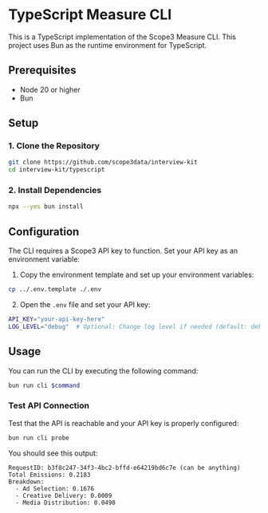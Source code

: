 # TypeScript Measure CLI

This is a TypeScript implementation of the Scope3 Measure CLI. This project uses Bun as the runtime environment for TypeScript.

## Prerequisites

- Node 20 or higher
- Bun

## Setup

### 1. Clone the Repository

```bash
git clone https://github.com/scope3data/interview-kit
cd interview-kit/typescript
```

### 2. Install Dependencies

```bash
npx --yes bun install
```

## Configuration

The CLI requires a Scope3 API key to function. Set your API key as an environment variable:

1. Copy the environment template and set up your environment variables:
```bash
cp ../.env.template ./.env
```

2. Open the `.env` file and set your API key:
```bash
API_KEY="your-api-key-here"
LOG_LEVEL="debug"  # Optional: Change log level if needed (default: debug)
```

## Usage

You can run the CLI by executing the following command:

```bash
bun run cli $command
```

### Test API Connection

Test that the API is reachable and your API key is properly configured:

```bash
bun run cli probe
```

You should see this output:
```
RequestID: b3f8c247-34f3-4bc2-bffd-e64219bd6c7e (can be anything)
Total Emissions: 0.2183
Breakdown:
  - Ad Selection: 0.1676
  - Creative Delivery: 0.0009
  - Media Distribution: 0.0498
```
